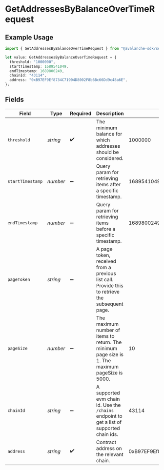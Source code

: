 # GetAddressesByBalanceOverTimeRequest

## Example Usage

```typescript
import { GetAddressesByBalanceOverTimeRequest } from "@avalanche-sdk/sdk/models/operations";

let value: GetAddressesByBalanceOverTimeRequest = {
  threshold: "1000000",
  startTimestamp: 1689541049,
  endTimestamp: 1689800249,
  chainId: "43114",
  address: "0xB97EF9Ef8734C71904D8002F8b6Bc66Dd9c48a6E",
};
```

## Fields

| Field                                                                                            | Type                                                                                             | Required                                                                                         | Description                                                                                      | Example                                                                                          |
| ------------------------------------------------------------------------------------------------ | ------------------------------------------------------------------------------------------------ | ------------------------------------------------------------------------------------------------ | ------------------------------------------------------------------------------------------------ | ------------------------------------------------------------------------------------------------ |
| `threshold`                                                                                      | *string*                                                                                         | :heavy_check_mark:                                                                               | The minimum balance for which addresses should be considered.                                    | 1000000                                                                                          |
| `startTimestamp`                                                                                 | *number*                                                                                         | :heavy_minus_sign:                                                                               | Query param for retrieving items after a specific timestamp.                                     | 1689541049                                                                                       |
| `endTimestamp`                                                                                   | *number*                                                                                         | :heavy_minus_sign:                                                                               | Query param for retrieving items before a specific timestamp.                                    | 1689800249                                                                                       |
| `pageToken`                                                                                      | *string*                                                                                         | :heavy_minus_sign:                                                                               | A page token, received from a previous list call. Provide this to retrieve the subsequent page.  |                                                                                                  |
| `pageSize`                                                                                       | *number*                                                                                         | :heavy_minus_sign:                                                                               | The maximum number of items to return. The minimum page size is 1. The maximum pageSize is 5000. | 10                                                                                               |
| `chainId`                                                                                        | *string*                                                                                         | :heavy_minus_sign:                                                                               | A supported evm chain id. Use the `/chains` endpoint to get a list of supported chain ids.       | 43114                                                                                            |
| `address`                                                                                        | *string*                                                                                         | :heavy_check_mark:                                                                               | Contract address on the relevant chain.                                                          | 0xB97EF9Ef8734C71904D8002F8b6Bc66Dd9c48a6E                                                       |